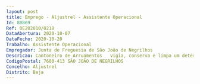 ```yaml
--- 
layout: post
title: Emprego - Aljustrel - Assistente Operacional
Id: 80869
Ref: OE202010/0218
DataAbertura: 2020-10-07
DataFecho: 2020-10-20
Trabalho: Assistente Operacional
Empregador: Junta de Freguesia de São João de Negrilhos
Descricao: Cantoneiro de Arruamentos   vigia, conserva e limpa um determinado troço da estrada, comunicando aluimentos de via, executando pequenas reparações e desimpedindo acessos  limpa valetas, compõe bermas e desobstrui aquedutos, de modo a manter em boas condições o escoamento das águas pluviais  compõe pavimentos, efetuando reparações de calcetamento, apiloamento de pedra mole ou derrame de massas betuminosas  executa cortes em árvores existentes nas bermas da estrada, entre outras funções.
CodigoPostal: 7600-413 SÃO JOÃO DE NEGRILHOS
Concelho: Aljustrel
Distrito: Beja
--- 
```

